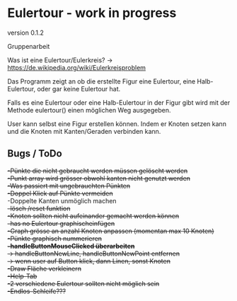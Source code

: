 # Eulertour - work in progress

version 0.1.2

Gruppenarbeit

Was ist eine Eulertour/Eulerkreis?
->
https://de.wikipedia.org/wiki/Eulerkreisproblem

Das Programm zeigt an ob die erstellte Figur eine Eulertour, eine Halb-Eulertour, oder gar keine Eulertour hat.

Falls es eine Eulertour oder eine Halb-Eulertour in der Figur gibt wird mit der Methode eulertour() einen möglichen Weg ausgegeben. 

User kann selbst eine Figur erstellen können. Indem er Knoten setzen kann und die Knoten mit Kanten/Geraden verbinden kann.

## Bugs / ToDo

~~-Pünkte die nicht gebraucht werden müssen gelöscht werden  
-Punkt array wird grösser obwohl kanten nicht genutzt werden  
-Was passiert mit ungebrauchten Pünkten  
-Doppel Klick auf Pünkte vermeiden~~  
-Doppelte Kanten unmöglich machen  
~~-lösch /reset funktion  
-Knoten sollten nicht aufeinander gemacht werden können  
-has no Eulertour graphischeinfügen  
-Graph grösse an anzahl Knoten anpassen (momentan max 10 Knoten)  
-Pünkte graphisch nummerieren  
**-handleButtonMouseClicked überarbeiten**  
  -> handleButtonNewLine, handleButtonNewPoint entfernen  
  -> wenn user auf Button klick, dann Linen, sonst Knoten  
-Draw Fläche verkleinern  
-Help-Tab   
-2 verschiedene Eulertour sollten nicht möglich sein  
-Endlos-Schleife???~~ 
